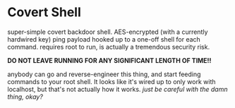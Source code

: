 # Covert Shell

super-simple covert backdoor shell. AES-encrypted (with a currently hardwired
key) ping payload hooked up to a one-off shell for each command. requires root
to run, is actually a tremendous security risk.

**DO NOT LEAVE RUNNING FOR ANY SIGNIFICANT LENGTH OF TIME!!**

anybody can go and reverse-engineer this thing, and start feeding commands to
your root shell. It looks like it's wired up to only work with localhost, but
that's not actually how it works. *just be careful with the damn thing, okay?*
